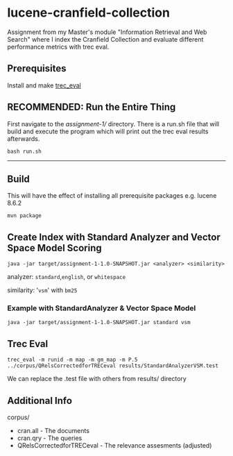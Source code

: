 # lucene-cranfield-collection

Assignment from my Master's module "Information Retrieval and Web Search" where I index the Cranfield Collection and evaluate different performance metrics with trec eval.

## Prerequisites

Install and make [trec_eval](https://github.com/usnistgov/trec_eval)

## RECOMMENDED: Run the Entire Thing
First navigate to the *assignment-1/* directory.
There is a run.sh file that will build and execute the program which will print out the trec eval results afterwards.

```bash run.sh```

---

## Build
This will have the effect of installing all prerequisite packages e.g. lucene 8.6.2

```mvn package```

## Create Index with Standard Analyzer and Vector Space Model Scoring

```java -jar target/assignment-1-1.0-SNAPSHOT.jar <analyzer> <similarity>```

analyzer: `standard`,`english`, or `whitespace`

similarity: '`vsm`' with `bm25`

### Example with StandardAnalyzer & Vector Space Model
```java -jar target/assignment-1-1.0-SNAPSHOT.jar standard vsm```

## Trec Eval
```trec_eval -m runid -m map -m gm_map -m P.5 ../corpus/QRelsCorrectedforTRECeval results/StandardAnalyzerVSM.test```

We can replace the .test file with others from results/ directory

## Additional Info
corpus/
- cran.all - The documents
- cran.qry - The queries
- QRelsCorrectedforTRECeval - The relevance assesments (adjusted)
